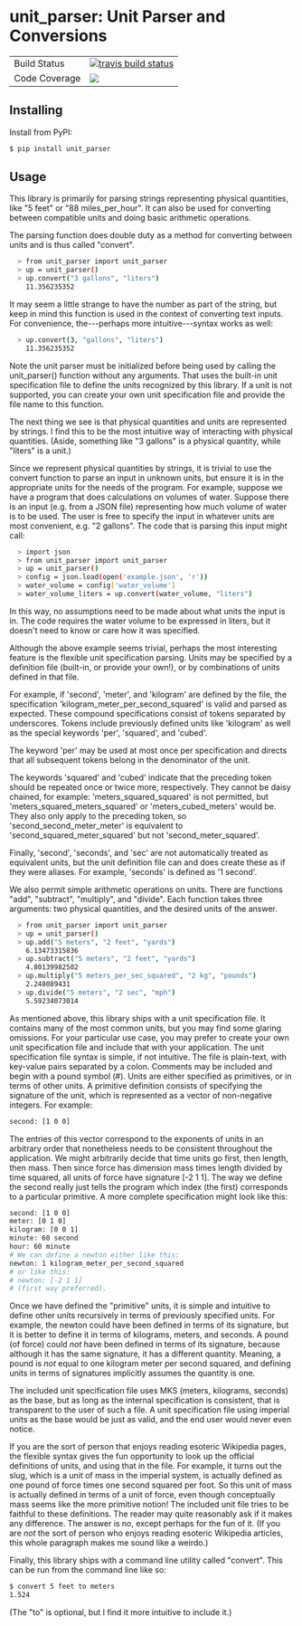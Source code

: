 # unit_parser: Unit Parser and Conversions

<table>
<tr>
  <td>Build Status</td>
  <td>
    <a href="https://travis-ci.org/rwilson4/unit_parser">
    <img src="https://travis-ci.org/rwilson4/unit_parser.svg?branch=master&label=Travis%20CI" alt="travis build status" />
    </a>
  </td>
</tr>
<tr>
  <td>Code Coverage</td>
  <td>
    <a href="https://codecov.io/gh/rwilson4/unit_parser">
    <img src="https://codecov.io/gh/rwilson4/unit_parser/branch/master/graph/badge.svg" />
    </a>
  </td>
</tr>
</table>

## Installing
Install from PyPI:
````sh
$ pip install unit_parser
````

## Usage
This library is primarily for parsing strings representing physical
quantities, like "5 feet" or "88 miles_per_hour". It can also be used
for converting between compatible units and doing basic arithmetic
operations.

The parsing function does double duty as a method for converting
between units and is thus called "convert".
```sh
  > from unit_parser import unit_parser
  > up = unit_parser()
  > up.convert("3 gallons", "liters")
    11.356235352
```
It may seem a little strange to have the number as part of the string,
but keep in mind this function is used in the context of converting
text inputs. For convenience, the---perhaps more intuitive---syntax
works as well:
```sh
  > up.convert(3, "gallons", "liters")
    11.356235352
```
Note the unit parser must be initialized before being used by calling
the unit_parser() function without any arguments. That uses the
built-in unit specification file to define the units recognized by
this library. If a unit is not supported, you can create your own unit
specification file and provide the file name to this function.

The next thing we see is that physical quantities and units are
represented by strings. I find this to be the most intuitive way of
interacting with physical quantities. (Aside, something like "3
gallons" is a physical quantity, while "liters" is a unit.)

Since we represent physical quantities by strings, it is trivial to
use the convert function to parse an input in unknown units, but
ensure it is in the appropriate units for the needs of the program.
For example, suppose we have a program that does calculations on
volumes of water. Suppose there is an input (e.g. from a JSON file)
representing how much volume of water is to be used. The user is free
to specify the input in whatever units are most convenient, e.g. "2
gallons". The code that is parsing this input might call:

```sh
  > import json
  > from unit_parser import unit_parser
  > up = unit_parser()
  > config = json.load(open('example.json', 'r'))
  > water_volume = config['water_volume']
  > water_volume_liters = up.convert(water_volume, "liters")
```

In this way, no assumptions need to be made about what units the input
is in. The code requires the water volume to be expressed in liters,
but it doesn't need to know or care how it was specified.

Although the above example seems trivial, perhaps the most interesting
feature is the flexible unit specification parsing. Units may be
specified by a definition file (built-in, or provide your own!), or by
combinations of units defined in that file.

For example, if 'second', 'meter', and 'kilogram' are defined by the
file, the specification 'kilogram_meter_per_second_squared' is valid
and parsed as expected. These compound specifications consist of
tokens separated by underscores. Tokens include previously defined
units like 'kilogram' as well as the special keywords 'per',
'squared', and 'cubed'.

The keyword 'per' may be used at most once per specification and
directs that all subsequent tokens belong in the denominator of the
unit.

The keywords 'squared' and 'cubed' indicate that the preceding token
should be repeated once or twice more, respectively. They cannot be
daisy chained, for example: 'meters_squared_squared' is not permitted,
but 'meters_squared_meters_squared' or 'meters_cubed_meters' would
be. They also only apply to the preceding token, so
'second_second_meter_meter' is equivalent to
'second_squared_meter_squared' but not 'second_meter_squared'.

Finally, 'second', 'seconds', and 'sec' are not automatically
treated as equivalent units, but the unit definition file can and
does create these as if they were aliases. For example, 'seconds'
is defined as '1 second'.

We also permit simple arithmetic operations on units. There are
functions "add", "subtract", "multiply", and "divide". Each function
takes three arguments: two physical quantities, and the desired units
of the answer.

```sh
  > from unit_parser import unit_parser
  > up = unit_parser()
  > up.add("5 meters", "2 feet", "yards")
    6.13473315836
  > up.subtract("5 meters", "2 feet", "yards")
    4.80139982502
  > up.multiply("5 meters_per_sec_squared", "2 kg", "pounds")
    2.248089431
  > up.divide("5 meters", "2 sec", "mph")
    5.59234073014
```

As mentioned above, this library ships with a unit specification
file. It contains many of the most common units, but you may find some
glaring omissions. For your particular use case, you may prefer to
create your own unit specification file and include that with your
application. The unit specification file syntax is simple, if not
intuitive. The file is plain-text, with key-value pairs separated by a
colon. Comments may be included and begin with a pound symbol
(#). Units are either specified as primitives, or in terms of other
units. A primitive definition consists of specifying the signature of
the unit, which is represented as a vector of non-negative
integers. For example:
````sh
second: [1 0 0]
````
The entries of this vector correspond to the exponents of units in an
arbitrary order that nonetheless needs to be consistent throughout the
application. We might arbitrarily decide that time units go first,
then length, then mass. Then since force has dimension mass times
length divided by time squared, all units of force have signature [-2
1 1]. The way we define the second really just tells the program which
index (the first) corresponds to a particular primitive. A more
complete specification might look like this:
````sh
second: [1 0 0]
meter: [0 1 0]
kilogram: [0 0 1]
minute: 60 second
hour: 60 minute
# We can define a newton either like this:
newton: 1 kilogram_meter_per_second_squared
# or like this:
# newton: [-2 1 1]
# (first way preferred).
````
Once we have defined the "primitive" units, it is simple and intuitive
to define other units recursively in terms of previously specified
units. For example, the newton could have been defined in terms of its
signature, but it is better to define it in terms of kilograms,
meters, and seconds. A pound (of force) could *not* have been defined
in terms of its signature, because although it has the same signature,
it has a different quantity. Meaning, a pound is *not* equal to one
kilogram meter per second squared, and defining units in terms of
signatures implicitly assumes the quantity is one.

The included unit specification file uses MKS (meters, kilograms,
seconds) as the base, but as long as the internal specification is
consistent, that is transparent to the user of such a file. A unit
specification file using imperial units as the base would be just as
valid, and the end user would never even notice.

If you are the sort of person that enjoys reading esoteric Wikipedia
pages, the flexible syntax gives the fun opportunity to look up the
official definitions of units, and using that in the file. For
example, it turns out the slug, which is a unit of mass in the
imperial system, is actually defined as one pound of force times one
second squared per foot. So this unit of mass is actually defined in
terms of a unit of force, even though conceptually mass seems like the
more primitive notion! The included unit file tries to be faithful to
these definitions. The reader may quite reasonably ask if it makes any
difference. The answer is no, except perhaps for the fun of it. (If
you are *not* the sort of person who enjoys reading esoteric Wikipedia
articles, this whole paragraph makes me sound like a weirdo.)

Finally, this library ships with a command line utility called
"convert". This can be run from the command line like so:
````sh
$ convert 5 feet to meters
1.524
````
(The "to" is optional, but I find it more intuitive to include it.)
